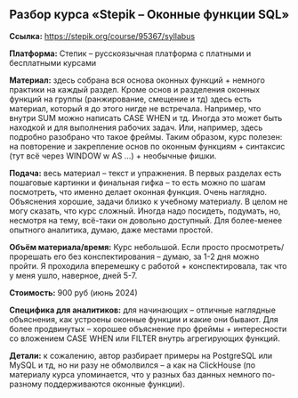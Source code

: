 ## Разбор курса «Stepik – Оконные функции SQL»


**Ссылка:**  https://stepik.org/course/95367/syllabus 

**Платформа:** Степик – русскоязычная платформа с платными и бесплатными курсами 

**Материал:** здесь собрана вся основа оконных функций + немного практики на каждый раздел. Кроме основ и разделения оконных функций на группы (ранжирование, смещение и тд) здесь есть материал, который я до этого нигде не встречала. Например, что внутри SUM можно написать CASE WHEN и тд. Иногда это может быть находкой и для выполнения рабочих задач. Или, например, здесь подробно разобрано что такое фреймы. Таким образом, курс полезен: на повторение и закрепление основ по оконным функциям + синтаксис (тут всё через WINDOW w AS …) + необычные фишки.

**Подача:** весь материал – текст и упражнения. В первых разделах есть пошаговые картинки и финальная гифка – то есть можно по шагам посмотреть, что именно делает оконная функция. Очень наглядно. Объяснения хорошие, задачи близко к учебному материалу. В целом не могу сказать, что курс сложный. Иногда надо посидеть, подумать, но, несмотря на тему, всё-таки он довольно доступный. Для более-менее опытного аналитика, думаю, даже местами простой.

**Объём материала/время:** Курс небольшой. Если просто просмотреть/прорешать его без конспектирования – думаю, за 1-2 дня можно пройти. Я проходила вперемешку с работой + конспектировала, так что у меня ушло, наверное, дней 5-7.

**Стоимость:** 900 руб (июнь 2024)

**Специфика для аналитиков:** для начинающих – отличные наглядные объяснения, как устроены оконные функции и какие они бывают. Для более продвинутых – хорошее объяснение про фреймы + интересности со вложением CASE WHEN или FILTER внутрь агрегирующих функций.

**Детали:** к сожалению, автор разбирает примеры на PostgreSQL или MySQL и тд, но ни разу не обмолвился – а как на ClickHouse (по материалу курса упоминается, что у разных баз данных немного по-разному поддерживаются оконные функции).

